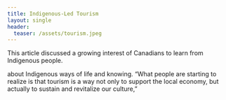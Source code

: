 ```yaml
---
title: Indigenous-Led Tourism
layout: single
header:
  teaser: /assets/tourism.jpeg
---
```


This article discussed a growing interest of Canadians to learn from Indigenous people. 

about Indigenous ways of life and knowing. “What people are starting to realize is that tourism is a way not only to support the local economy, but actually to sustain and revitalize our culture,” 
